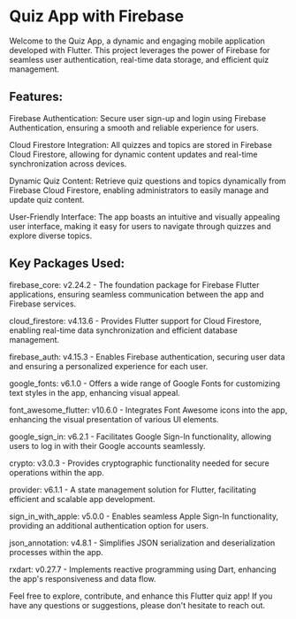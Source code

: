 # Quiz App with Firebase

Welcome to the Quiz App, a dynamic and engaging mobile application developed with Flutter. This project leverages the power of Firebase for seamless user authentication, real-time data storage, and efficient quiz management.

## Features:

Firebase Authentication: Secure user sign-up and login using Firebase Authentication, ensuring a smooth and reliable experience for users.

Cloud Firestore Integration: All quizzes and topics are stored in Firebase Cloud Firestore, allowing for dynamic content updates and real-time synchronization across devices.

Dynamic Quiz Content: Retrieve quiz questions and topics dynamically from Firebase Cloud Firestore, enabling administrators to easily manage and update quiz content.

User-Friendly Interface: The app boasts an intuitive and visually appealing user interface, making it easy for users to navigate through quizzes and explore diverse topics.

## Key Packages Used:

firebase_core: v2.24.2 - The foundation package for Firebase Flutter applications, ensuring seamless communication between the app and Firebase services.

cloud_firestore: v4.13.6 - Provides Flutter support for Cloud Firestore, enabling real-time data synchronization and efficient database management.

firebase_auth: v4.15.3 - Enables Firebase authentication, securing user data and ensuring a personalized experience for each user.

google_fonts: v6.1.0 - Offers a wide range of Google Fonts for customizing text styles in the app, enhancing visual appeal.

font_awesome_flutter: v10.6.0 - Integrates Font Awesome icons into the app, enhancing the visual presentation of various UI elements.

google_sign_in: v6.2.1 - Facilitates Google Sign-In functionality, allowing users to log in with their Google accounts seamlessly.

crypto: v3.0.3 - Provides cryptographic functionality needed for secure operations within the app.

provider: v6.1.1 - A state management solution for Flutter, facilitating efficient and scalable app development.

sign_in_with_apple: v5.0.0 - Enables seamless Apple Sign-In functionality, providing an additional authentication option for users.

json_annotation: v4.8.1 - Simplifies JSON serialization and deserialization processes within the app.

rxdart: v0.27.7 - Implements reactive programming using Dart, enhancing the app's responsiveness and data flow.




Feel free to explore, contribute, and enhance this Flutter quiz app! If you have any questions or suggestions, please don't hesitate to reach out.
